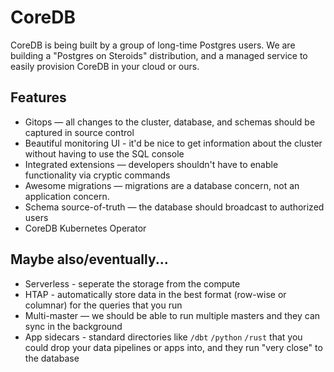 # CoreDB

CoreDB is being built by a group of long-time Postgres users. We are building a "Postgres on Steroids" distribution, and a managed service to easily provision CoreDB in your cloud or ours.

## Features

* Gitops — all changes to the cluster, database, and schemas should be captured in source control
* Beautiful monitoring UI - it'd be nice to get information about the cluster without having to use the SQL console
* Integrated extensions — developers shouldn't have to enable functionality via cryptic commands
* Awesome migrations — migrations are a database concern, not an application concern. 
* Schema source-of-truth — the database should broadcast to authorized users
* CoreDB Kubernetes Operator


## Maybe also/eventually...

* Serverless - seperate the storage from the compute
* HTAP - automatically store data in the best format (row-wise or columnar) for the queries that you run
* Multi-master — we should be able to run multiple masters and they can sync in the background
* App sidecars - standard directories like `/dbt` `/python` `/rust` that you could drop your data pipelines or apps into, and they run "very close" to the database
